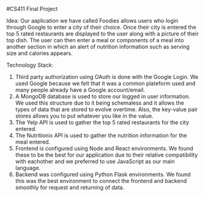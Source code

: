 #CS411 Final Project

Idea: Our aaplication we have called Foodies allows users who login through Google
to enter a city of their choice. Once their city is entered the top 5 rated restaurants 
are displayed to the user along with a picture of their top dish. The user can then enter 
a meal or components of a meal into another section in which an alert of nutrition 
information such as serving size and calories appears.

Technology Stack:
1. Third party authorization using OAuth is done with the Google Login.
We used Google because we felt that it was a common plateform used and many people 
already have a Google account/email.
2. A MongoDB database is used to store our logged in user information.
We used this structure due to it being schemaless and it allows the types of data 
that are stored to evolve overtime. Also, the key-value pair stores allows you to put 
whatever you like in the value.
3. The Yelp API is used to gather the top 5 rated restaurants for the city entered.
4. The Nutritionix API is used to gather the nutrition information for the meal entered.
5. Frontend is configured using Node and React environments. We found these to be the 
best for our application due to their relative compatibility with eachother and we preferred 
to use JavaScript as our main language.
6. Backend was configured using Python Flask environments. We found this was the best 
environment to connect the frontend and backend smoothly for request and returning of data.  
